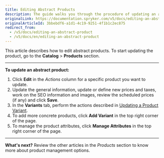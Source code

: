 ```yaml
---
title: Editing Abstract Products
description: The guide walks you through the procedure of updating an abstract product in the Back Office.
originalLink: https://documentation.spryker.com/v5/docs/editing-an-abstract-product
originalArticleId: 3bbebdf6-a1d1-4c19-9251-4f1b1c2ec875
redirect_from:
  - /v5/docs/editing-an-abstract-product
  - /v5/docs/en/editing-an-abstract-product
---
```


This article describes how to edit abstract products.
To start updating the product, go to the **Catalog** > **Products** section.
***
**To update an abstract product:**
1. Click **Edit** in the _Actions_ column for a specific product you want to update.
2. Update the general information, update or define new prices and taxes, work on the SEO information and images, review the scheduled prices (if any) and click **Save**.
3. In the **Variants** tab, perform the actions described in  [Updating a Product Variant](/docs/scos/user/back-office-user-guides/{{page.version}}/catalog/products/concrete-products/editing-product-variants.html).
4. To add more concrete products, click **Add Variant** in the top right corner of the page.
5. To manage the product attributes, click **Manage Attributes** in the top right corner of the page.
***
**What's next?**
Review the other articles in the _Products_ section to know more about product management options.
